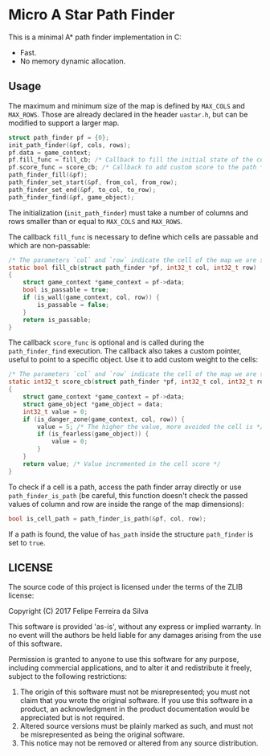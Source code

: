 # Micro A Star Path Finder

This is a minimal A* path finder implementation in C:

- Fast.
- No memory dynamic allocation.

## Usage

The maximum and minimum size of the map is defined by `MAX_COLS` and `MAX_ROWS`. Those are already declared in the header `uastar.h`, but can be modified to support a larger map.

```c
struct path_finder pf = {0};
init_path_finder(&pf, cols, rows);
pf.data = game_context;
pf.fill_func = fill_cb; /* Callback to fill the initial state of the cells */
pf.score_func = score_cb; /* Callback to add custom score to the path */
path_finder_fill(&pf);
path_finder_set_start(&pf, from_col, from_row);
path_finder_set_end(&pf, to_col, to_row);
path_finder_find(&pf, game_object);
```

The initialization (`init_path_finder`) must take a number of columns and rows smaller than or equal to `MAX_COLS` and `MAX_ROWS`.

The callback `fill_func` is necessary to define which cells are passable and which are non-passable:

```c
/* The parameters `col` and `row` indicate the cell of the map we are setting a state (passable or non-passable) */
static bool fill_cb(struct path_finder *pf, int32_t col, int32_t row)
{
	struct game_context *game_context = pf->data;
	bool is_passable = true;
	if (is_wall(game_context, col, row)) {
		is_passable = false;
	}
	return is_passable;
}
```

The callback `score_func` is optional and is called during the `path_finder_find` execution. The callback also takes a custom pointer, useful to point to a specific object. Use it to add custom weight to the cells:

```c
/* The parameters `col` and `row` indicate the cell of the map we are setting a score */
static int32_t score_cb(struct path_finder *pf, int32_t col, int32_t row, void *data)
{
	struct game_context *game_context = pf->data;
	struct game_object *game_object = data;
	int32_t value = 0;
	if (is_danger_zone(game_context, col, row)) {
		value = 5; /* The higher the value, more avoided the cell is */ 
		if (is_fearless(game_object)) {
			value = 0;
		}
	}
	return value; /* Value incremented in the cell score */
}
```

To check if a cell is a path, access the path finder array directly or use `path_finder_is_path` (be careful, this function doesn't check the passed values of column and row are inside the range of the map dimensions):

```c
bool is_cell_path = path_finder_is_path(&pf, col, row);
```

If a path is found, the value of `has_path` inside the structure `path_finder` is set to `true`.

## LICENSE

The source code of this project is licensed under the terms of the ZLIB license:

Copyright (C) 2017 Felipe Ferreira da Silva

This software is provided 'as-is', without any express or implied warranty. In no event will the authors be held liable for any damages arising from the use of this software.

Permission is granted to anyone to use this software for any purpose, including commercial applications, and to alter it and redistribute it freely, subject to the following restrictions:

1. The origin of this software must not be misrepresented; you must not claim that you wrote the original software. If you use this software in a product, an acknowledgment in the product documentation would be appreciated but is not required.
2. Altered source versions must be plainly marked as such, and must not be misrepresented as being the original software.
3. This notice may not be removed or altered from any source distribution.
